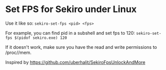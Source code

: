 # Set FPS for Sekiro under Linux

Use it like so:
`sekiro-set-fps <pid> <fps>`

For example, you can find pid in a subshell and set fps to 120:
`sekiro-set-fps $(pidof sekiro.exe) 120`

If it doesn't work, make sure you have the read and write permissions to /proc/<pid>/mem.

Inspired by https://github.com/uberhalit/SekiroFpsUnlockAndMore

